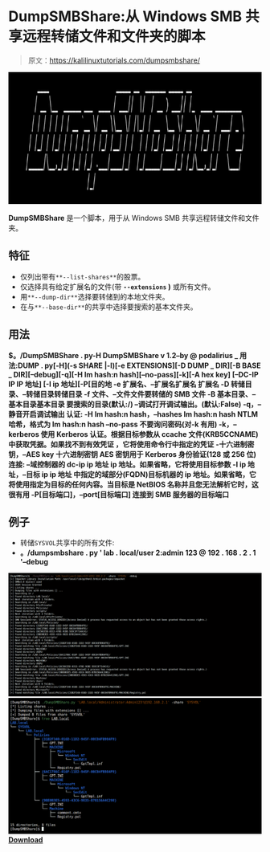 # DumpSMBShare:从 Windows SMB 共享远程转储文件和文件夹的脚本

> 原文：<https://kalilinuxtutorials.com/dumpsmbshare/>

[![](img//6c9caf0d1e227227a8b41c711814c39d.png)](https://blogger.googleusercontent.com/img/b/R29vZ2xl/AVvXsEhRwbTFuhbfhL-ZjqCWpgRsL0YFNez6j_92l8xgLBPtoOBSc4bSP8KxLuMH6G5m9QaEkgcD4x-6zhhkK98Blxz79zAEkkFDo1S6MkXfAeNmq0OLZEsB9VF886X4-CgNC0NzEY-V_D9YuGblj5pEFTsGl5KyaV1ZKPeZAld9JrB0SzVK9VgOdSmn8YFD/s728/banner%20(1).png)

**DumpSMBShare** 是一个脚本，用于从 Windows SMB 共享远程转储文件和文件夹。

## 特征

*   仅列出带有`**--list-shares**`的股票。
*   仅选择具有给定扩展名的文件(带 **`--extensions` )** 或所有文件。
*   用`**--dump-dir**`选择要转储到的本地文件夹。
*   在与`**--base-dir**`的共享中选择要搜索的基本文件夹。

## 用法

**$。/DumpSMBShare . py-H
DumpSMBShare v 1.2–by @ podalirius _
用法:DUMP . py[-H](-s SHARE |-l)[-e EXTENSIONS][-D DUMP _ DIR][-B BASE _ DIR][–debug][-q][-H lm hash:n hash][–no-pass][-k][-A hex key]
[–DC-IP IP IP 地址] [-I ip 地址][-P[目的地
-e 扩展名、–扩展名扩展名
扩展名
-D 转储目录、–转储目录转储目录
-f 文件、–文件文件要转储的 SMB 文件
-B 基本目录、–基本目录基本目录
要搜索的目录(默认:/)
–调试打开调试输出。(默认:False)
-q，–静音开启调试输出
认证:
-H lm hash:n hash，–hashes lm hash:n hash
NTLM 哈希，格式为 lm hash:n hash
–no-pass 不要询问密码(对-k 有用)
-k，–kerberos 使用 Kerberos 认证。根据目标参数从 ccache 文件(KRB5CCNAME)中获取凭据。如果找不到有效凭证
，它将使用命令行中指定的凭证
-十六进制密钥，–AES key 十六进制密钥
AES 密钥用于 Kerberos 身份验证(128 或 256 位)连接:
–域控制器的 dc-ip ip 地址 ip 地址。如果省略，它将使用目标参数
-I ip 地址，–目标 ip ip 地址
中指定的域部分(FQDN)目标机器的 ip 地址。如果省略，它将使用指定为目标的任何内容。当目标是 NetBIOS
名称并且您无法解析它时，这很有用
-P[目标端口]，–port[目标端口]
连接到 SMB 服务器的目标端口**

## 例子

*   转储`SYSVOL`共享中的所有文件:
*   **。/dumpsmbshare . py ' lab . local/user 2:admin 123 @ 192 . 168 . 2 . 1 '–debug**

![](img//a9ba210555053a52f1551d976d337f5f.png)![](img//c2a1e11e64d3616dc56af6a275d7691a.png)[**Download**](https://github.com/p0dalirius/DumpSMBShare)